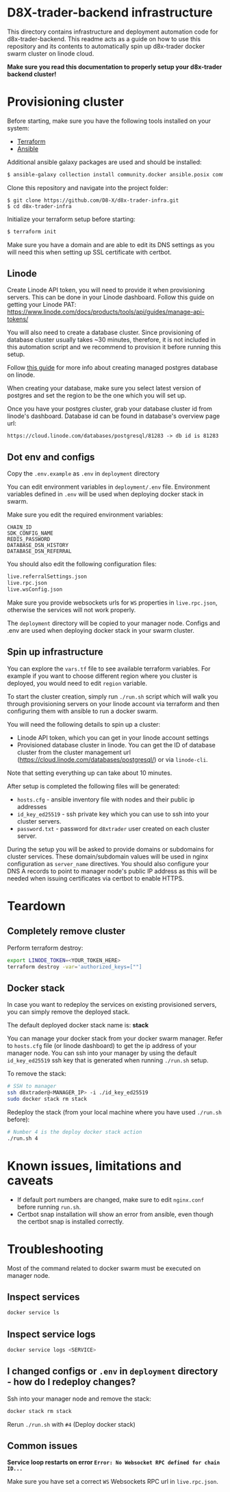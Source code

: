 # D8X-trader-backend infrastructure

This directory contains infrastructure and deployment automation code for
d8x-trader-backend. This readme acts as a guide on how to use this repository
and its contents to automatically spin up d8x-trader docker swarm cluster on
linode cloud.

**Make sure you read this documentation to properly setup your d8x-trader
backend cluster!**

# Provisioning cluster

Before starting, make sure you have the following tools installed on your
system:

- [Terraform](https://developer.hashicorp.com/terraform/downloads)
- [Ansible](https://docs.ansible.com/ansible/latest/installation_guide/intro_installation.html#installing-ansible)

Additional ansible galaxy packages are used and should be installed:

```bash
$ ansible-galaxy collection install community.docker ansible.posix community.general
```

Clone this repository and navigate into the project folder:
```
$ git clone https://github.com/D8-X/d8x-trader-infra.git
$ cd d8x-trader-infra
```
Initialize your terraform setup before starting:

```bash
$ terraform init
```

Make sure you have a domain and are able to edit its DNS settings as you will
need this when setting up SSL certificate with certbot.

## Linode

Create Linode API token, you will need to provide it when provisioning servers.
This can be done in your Linode dashboard. Follow this guide on getting your
Linode PAT:
https://www.linode.com/docs/products/tools/api/guides/manage-api-tokens/ 


You will also need to create a database cluster. Since provisioning of database
cluster usually takes ~30 minutes, therefore, it is not included in this
automation script and we recommend to provision it before running this setup.

Follow [this guide](https://www.linode.com/docs/products/databases/managed-databases/guides/create-database/) 
for more info about creating managed postgres database on linode.

When creating your database, make sure you select latest version of postgres and
set the region to be the one which you will set up.

Once you have your postgres cluster, grab your database cluster id from linode's
dashboard. Database id can be found in database's overview page url:
```
https://cloud.linode.com/databases/postgresql/81283 -> db id is 81283
```

## Dot env and configs

Copy the `.env.example` as `.env` in `deployment` directory

You can edit environment variables in `deployment/.env` file. Environment
variables defined in `.env` will be used when deploying docker stack in swarm.

Make sure you edit the required environment variables:
```
CHAIN_ID
SDK_CONFIG_NAME
REDIS_PASSWORD
DATABASE_DSN_HISTORY
DATABASE_DSN_REFERRAL
```

You should also edit the following configuration files:

```bash
live.referralSettings.json
live.rpc.json
live.wsConfig.json
```

Make sure you provide websockets urls for `WS` properties in `live.rpc.json`,
otherwise the services will not work properly.

The `deployment` directory will be copied to your manager node. Configs and .env
are used when deploying docker stack in your swarm cluster.

## Spin up infrastructure

You can explore the `vars.tf` file to see available terraform
variables. For example if you want to choose different region where you cluster
is deployed, you would need to edit `region` variable.

To start the cluster creation, simply run `./run.sh` script which will walk you
through provisioning servers on your linode account via terraform and then
configuring them with ansible to run a docker swarm.
 
You will need the following details to spin up a cluster:

- Linode API token, which you can get in your linode account settings
- Provisioned database cluster in linode. You can get the ID of database cluster
  from the cluster management url
  (https://cloud.linode.com/databases/postgresql/<ID>) or via `linode-cli`. 

Note that setting everything up can take about 10 minutes.

After setup is completed the following files will be generated:
- `hosts.cfg` - ansible inventory file with nodes and their public ip addresses
- `id_key_ed25519` - ssh private key which you can use to ssh into your cluster servers.
- `password.txt` - password for `d8xtrader` user created on each cluster server.

During the setup you will be asked to provide domains or subdomains for cluster
services. These domain/subdomain values will be used in nginx configuration as
`server_name` directives. You should also configure your DNS A records to point
to manager node's public IP address as this will be needed when issuing
certificates via certbot to enable HTTPS.

# Teardown

## Completely remove cluster
Perform terraform destroy:

```bash
export LINODE_TOKEN=<YOUR_TOKEN_HERE>
terraform destroy -var='authorized_keys=[""]
```

## Docker stack

In case you want to redeploy the services on existing provisioned servers, you
can simply remove the deployed stack. 

The default deployed docker stack name is: **stack**

You can manage your docker stack from your docker swarm manager. Refer to
`hosts.cfg` file (or linode dashboard) to get the ip address of your manager
node. You can ssh into your manager by using the default `id_key_ed25519` ssh
key that is generated when running `./run.sh` setup.

To remove the stack:
```bash
# SSH to manager
ssh d8xtrader@<MANAGER_IP> -i ./id_key_ed25519
sudo docker stack rm stack
```

Redeploy the stack (from your local machine where you have used `./run.sh`
before):

```bash
# Number 4 is the deploy docker stack action
./run.sh 4
```

# Known issues, limitations and caveats

- If default port numbers are changed, make sure to edit `nginx.conf` before
  running `run.sh`.
- Certbot snap installation will show an error from ansible, even though the
  certbot snap is installed correctly.


# Troubleshooting

Most of the command related to docker swarm must be executed on manager node.

## Inspect services

```bash
docker service ls
```

## Inspect service logs

```bash
docker service logs <SERVICE>
```

## I changed configs or `.env` in `deployment` directory - how do I redeploy changes?

Ssh into your manager node and remove the stack:
```bash
docker stack rm stack
```
Rerun `./run.sh` with `#4` (Deploy docker stack)

## Common issues

**Service loop restarts on error `Error: No Websocket RPC defined for chain ID...`**

Make sure you have set a correct `WS` Websockets RPC url in `live.rpc.json`.



